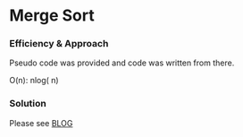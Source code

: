 # Merge Sort

### Efficiency & Approach 
Pseudo code was provided and code was written from there. 

O(n): nlog( n)

### Solution
Please see [BLOG](blog.md)